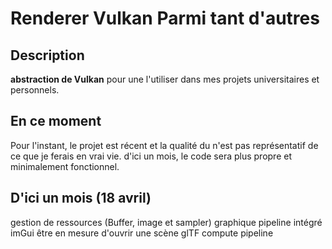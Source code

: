 # Renderer Vulkan Parmi tant d'autres

## Description
**abstraction de Vulkan** pour une l'utiliser dans mes projets universitaires et personnels.

## En ce moment
Pour l'instant, le projet est récent et la qualité du n'est pas représentatif de ce que je ferais en vrai vie.
d'ici un mois, le code sera plus propre et minimalement fonctionnel.

## D'ici un mois (18 avril)
gestion de ressources (Buffer, image et sampler)
graphique pipeline
intégré imGui
être en mesure d'ouvrir une scène glTF
compute pipeline



